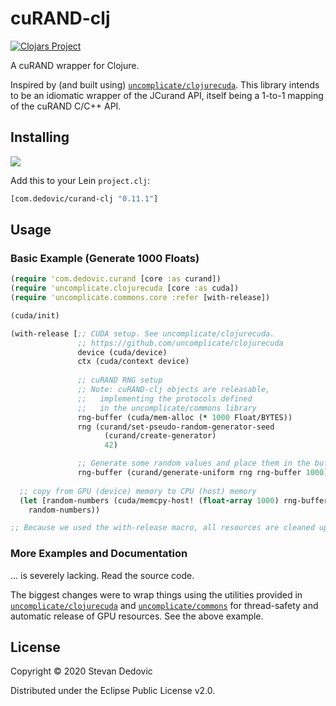 # cuRAND-clj
[![Clojars Project](https://img.shields.io/clojars/v/com.dedovic/curand-clj.svg)](https://clojars.org/com.dedovic/curand-clj)

A cuRAND wrapper for Clojure. 

Inspired by (and built using) [`uncomplicate/clojurecuda`](https://github.com/uncomplicate/clojurecuda). This library intends to be an idiomatic wrapper of the JCurand API, itself being a 1-to-1 mapping of the cuRAND C/C++ API.

## Installing
![](https://clojars.org/com.dedovic/curand-clj/latest-version.svg)

Add this to your Lein `project.clj`:
```clj
[com.dedovic/curand-clj "0.11.1"]
```

## Usage
### Basic Example (Generate 1000 Floats)

```clojure
(require 'com.dedovic.curand [core :as curand])
(require 'uncomplicate.clojurecuda [core :as cuda])
(require 'uncomplicate.commons.core :refer [with-release])

(cuda/init)

(with-release [;; CUDA setup. See uncomplicate/clojurecuda.
               ;; https://github.com/uncomplicate/clojurecuda 
               device (cuda/device)
               ctx (cuda/context device)
               
               ;; cuRAND RNG setup
               ;; Note: cuRAND-clj objects are releasable, 
               ;;   implementing the protocols defined
               ;;   in the uncomplicate/commons library
               rng-buffer (cuda/mem-alloc (* 1000 Float/BYTES))
               rng (curand/set-pseudo-random-generator-seed 
                     (curand/create-generator) 
                     42)

               ;; Generate some random values and place them in the buffer
               rng-buffer (curand/generate-uniform rng rng-buffer 1000)]
  
  ;; copy from GPU (device) memory to CPU (host) memory
  (let [random-numbers (cuda/memcpy-host! (float-array 1000) rng-buffer)]
    random-numbers))

;; Because we used the with-release macro, all resources are cleaned up once out of scope
```

### More Examples and Documentation
... is severely lacking. Read the source code.

The biggest changes were to wrap things using the utilities provided in [`uncomplicate/clojurecuda`](https://github.com/uncomplicate/clojurecuda) and [`uncomplicate/commons`](https://github.com/uncomplicate/commons) for thread-safety and automatic release of GPU resources. See the above example. 

## License

Copyright © 2020 Stevan Dedovic

Distributed under the Eclipse Public License v2.0.

